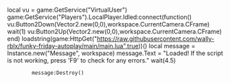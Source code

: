 local vu = game:GetService("VirtualUser")
game:GetService("Players").LocalPlayer.Idled:connect(function()
   vu:Button2Down(Vector2.new(0,0),workspace.CurrentCamera.CFrame)
   wait(1)
   vu:Button2Up(Vector2.new(0,0),workspace.CurrentCamera.CFrame)
end)
loadstring(game:HttpGet("https://raw.githubusercontent.com/wally-rblx/funky-friday-autoplay/main/main.lua",true))()
 local message = Instance.new("Message", workspace)
        message.Text = "Loaded! If the script is not working, press 'F9' to check for any errors."
        wait(4.5)

            message:Destroy()



